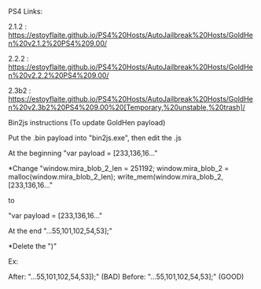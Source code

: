 PS4 Links:

2.1.2 : https://estoyflaite.github.io/PS4%20Hosts/AutoJailbreak%20Hosts/GoldHen%20v2.1.2%20PS4%209.00/

2.2.2 : https://estoyflaite.github.io/PS4%20Hosts/AutoJailbreak%20Hosts/GoldHen%20v2.2.2%20PS4%209.00/

2.3b2 : https://estoyflaite.github.io/PS4%20Hosts/AutoJailbreak%20Hosts/GoldHen%20v2.3b2%20PS4%209.00%20[Temporary,%20unstable,%20trash]/



Bin2js instructions (To update GoldHen payload)

Put the .bin payload into "bin2js.exe", then edit the .js





At the beginning "var payload = [233,136,16..."

*Change "window.mira_blob_2_len = 251192;
window.mira_blob_2 = malloc(window.mira_blob_2_len);
write_mem(window.mira_blob_2, [233,136,16..."

to

"var payload = [233,136,16..." 





At the end "...55,101,102,54,53];"

*Delete the ")"

Ex:

After: "...55,101,102,54,53]);" (BAD)
Before: "...55,101,102,54,53];" (GOOD)
